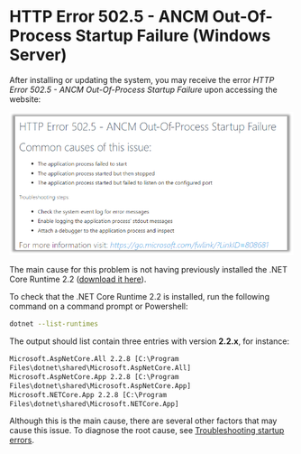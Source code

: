 ﻿# HTTP Error 502.5 - ANCM Out-Of-Process Startup Failure (Windows Server)

After installing or updating the system, you may receive the error *HTTP Error 502.5 - ANCM Out-Of-Process Startup Failure* upon accessing the website:

![HTTP error 502.5](../../../../../../images/windows/502-5.png)

The main cause for this problem is not having previously installed the .NET Core Runtime 2.2 ([download it here](https://dotnet.microsoft.com/download/thank-you/dotnet-runtime-2.2.5-windows-hosting-bundle-installer)).

To check that the .NET Core Runtime 2.2 is installed, run the following command on a command prompt or Powershell:

```sh
dotnet --list-runtimes
```

The output should list contain three entries with version **2.2.x**, for instance:

```
Microsoft.AspNetCore.All 2.2.8 [C:\Program Files\dotnet\shared\Microsoft.AspNetCore.All]
Microsoft.AspNetCore.App 2.2.8 [C:\Program Files\dotnet\shared\Microsoft.AspNetCore.App]
Microsoft.NETCore.App 2.2.8 [C:\Program Files\dotnet\shared\Microsoft.NETCore.App]
```

Although this is the main cause, there are several other factors that may cause this issue. To diagnose the root cause, see
[Troubleshooting startup errors](startup-errors.md).
